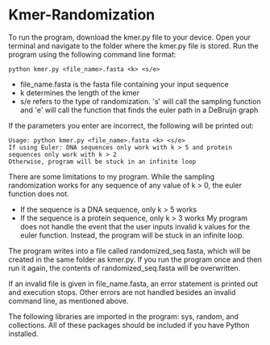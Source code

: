 # Kmer-Randomization

To run the program, download the kmer.py file to your device. Open your terminal and navigate to the folder where the kmer.py file is stored. Run the program using the following command line format:
```
python kmer.py <file_name>.fasta <k> <s/e>
```
- file_name.fasta is the fasta file containing your input sequence
- k determines the length of the kmer
- s/e refers to the type of randomization. 's' will call the sampling function and 'e' will call the function that finds the euler path in a DeBruijn graph

If the parameters you enter are incorrect, the following will be printed out:
```
Usage: python kmer.py <file_name>.fasta <k> <s/e>
If using Euler: DNA sequences only work with k > 5 and protein sequences only work with k > 2
Otherwise, program will be stuck in an infinite loop
```

There are some limitations to my program. While the sampling randomization works for any sequence of any value of k > 0, the euler function does not. 
- If the sequence is a DNA sequence, only k > 5 works
- If the sequence is a protein sequence, only k > 3 works
My program does not handle the event that the user inputs invalid k values for the euler function. Instead, the program will be stuck in an infinite loop.

The program writes into a file called randomized_seq.fasta, which will be created in the same folder as kmer.py. If you run the program once and then run it again, the contents of randomized_seq.fasta will be overwritten.

If an invalid file is given in file_name.fasta, an error statement is printed out and execution stops. Other errors are not handled besides an invalid command line, as mentioned above. 

The following libraries are imported in the program: sys, random, and collections. All of these packages should be included if you have Python installed.
